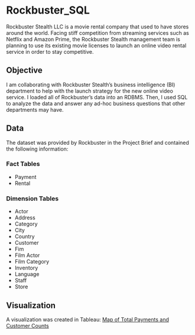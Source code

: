 # Rockbuster_SQL

Rockbuster Stealth LLC is a movie rental company that used to have stores around the world. Facing stiff competition from streaming services such as Netflix and Amazon Prime, the Rockbuster Stealth management team is planning to use its existing movie licenses to launch an online video rental service in order to stay competitive. 

## Objective

I am collaborating with Rockbuster Stealth’s business intelligence (BI) department to help with the launch strategy for the new online video service. I loaded all of Rockbuster’s data into an RDBMS. Then, I used SQL to analyze the data and answer any ad-hoc business questions that other departments may have. 

## Data

The dataset was provided by Rockbuster in the Project Brief and contained the following information:

### Fact Tables
- Payment
- Rental

### Dimension Tables
- Actor
- Address
- Category
- City
- Country
- Customer
- Fim
- Film Actor
- Film Category
- Inventory
- Language
- Staff
- Store

## Visualization

A visualization was created in Tableau: [Map of Total Payments and Customer Counts](https://public.tableau.com/shared/K5J6DJF6X?:display_count=n&:origin=viz_share_link)
